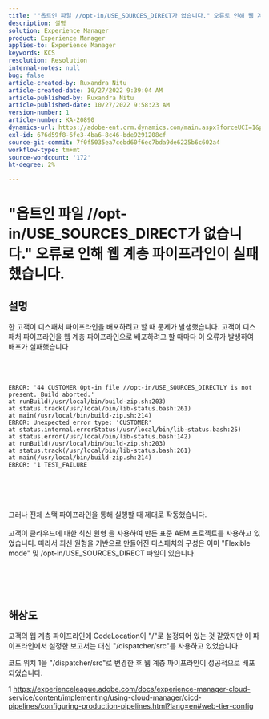 ```yaml
---
title: '"옵트인 파일 //opt-in/USE_SOURCES_DIRECT가 없습니다." 오류로 인해 웹 계층 파이프라인이 실패했습니다.'
description: 설명
solution: Experience Manager
product: Experience Manager
applies-to: Experience Manager
keywords: KCS
resolution: Resolution
internal-notes: null
bug: false
article-created-by: Ruxandra Nitu
article-created-date: 10/27/2022 9:39:04 AM
article-published-by: Ruxandra Nitu
article-published-date: 10/27/2022 9:58:23 AM
version-number: 1
article-number: KA-20890
dynamics-url: https://adobe-ent.crm.dynamics.com/main.aspx?forceUCI=1&pagetype=entityrecord&etn=knowledgearticle&id=40255430-db55-ed11-bba2-6045bd006239
exl-id: 676d59f8-6fe3-4ba6-8c46-bde9291208cf
source-git-commit: 7f0f5035ea7cebd60f6ec7bda9de6225b6c602a4
workflow-type: tm+mt
source-wordcount: '172'
ht-degree: 2%

---
```


# &quot;옵트인 파일 //opt-in/USE_SOURCES_DIRECT가 없습니다.&quot; 오류로 인해 웹 계층 파이프라인이 실패했습니다.

## 설명

한 고객이 디스패처 파이프라인을 배포하려고 할 때 문제가 발생했습니다. 고객이 디스패처 파이프라인을 웹 계층 파이프라인으로 배포하려고 할 때마다 이 오류가 발생하여 배포가 실패했습니다<br><br> <br><br>

```
ERROR: '44 CUSTOMER Opt-in file //opt-in/USE_SOURCES_DIRECTLY is not present. Build aborted.'
at runBuild(/usr/local/bin/build-zip.sh:203)
at status.track(/usr/local/bin/lib-status.bash:261)
at main(/usr/local/bin/build-zip.sh:214)
ERROR: Unexpected error type: 'CUSTOMER'
at status.internal.errorStatus(/usr/local/bin/lib-status.bash:25)
at status.error(/usr/local/bin/lib-status.bash:142)
at runBuild(/usr/local/bin/build-zip.sh:203)
at status.track(/usr/local/bin/lib-status.bash:261)
at main(/usr/local/bin/build-zip.sh:214)
ERROR: '1 TEST_FAILURE
```

<br><br> <br><br>그러나 전체 스택 파이프라인을 통해 실행할 때 제대로 작동했습니다.<br><br>고객이 클라우드에 대한 최신 원형 을 사용하여 만든 표준 AEM 프로젝트를 사용하고 있었습니다. 따라서 최신 원형을 기반으로 만들어진 디스패처의 구성은 이미 &quot;Flexible mode&quot; 및 /opt-in/USE_SOURCES_DIRECT 파일이 있습니다<br><br> <br><br> 

## 해상도


고객의 웹 계층 파이프라인에 CodeLocation이 &quot;/&quot;로 설정되어 있는 것 같았지만 이 파이프라인에서 설정한 보고서는 대신 &quot;/dispatcher/src&quot;를 사용하고 있었습니다.

코드 위치 1을 &quot;/dispatcher/src&quot;로 변경한 후 웹 계층 파이프라인이 성공적으로 배포되었습니다.





1 https://experienceleague.adobe.com/docs/experience-manager-cloud-service/content/implementing/using-cloud-manager/cicd-pipelines/configuring-production-pipelines.html?lang=en#web-tier-config

